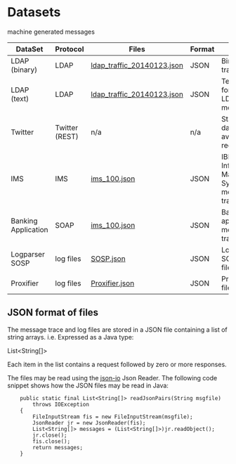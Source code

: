 # Datasets
machine generated messages

DataSet | Protocol | Files | Format | Notes
---|---|---|---|--
LDAP (binary) | LDAP | [ldap_traffic_20140123.json](ldap_traffic_20140123.json) | JSON | Binary LDAP trace
LDAP (text) | LDAP | [ldap_traffic_20140123.json](ldap_traffic_20140123.json) | JSON | Textually formated LDAP messages
Twitter | Twitter (REST) | n/a | n/a | Status IDs of dataset are available on request
IMS | IMS | [ims_100.json](ims_100.json) | JSON | IBM Information Management System message trace
Banking Application | SOAP | [ims_100.json](ims_100.json) | JSON | Banking application message trace
Logparser SOSP | log files | [SOSP.json](SOSP.json) | JSON | Logparser SOSP log files
Proxifier | log files | [Proxifier.json](Proxifier.json) | JSON | Proxifier log files

## JSON format of files

The message trace and log files are stored in a JSON file containing a list of string arrays.
i.e. Expressed as a Java type:

List<String[]>

Each item in the list contains a request followed by zero or more responses.

The files may be read using the [json-io](https://github.com/jdereg/json-io) Json Reader. The following code snippet shows how the JSON files may be read in Java:

```
    public static final List<String[]> readJsonPairs(String msgfile)
        throws IOException
    {
        FileInputStream fis = new FileInputStream(msgfile);
        JsonReader jr = new JsonReader(fis);
        List<String[]> messages = (List<String[]>)jr.readObject();
        jr.close();
        fis.close();
        return messages;
    }
```
